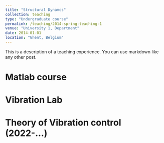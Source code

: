```yaml
---
title: "Structural Dynamcs"
collection: teaching
type: "Undergraduate course"
permalink: /teaching/2014-spring-teaching-1
venue: "University 1, Department"
date: 2014-01-01
location: "Ghent, Belgium"
---
```


This is a description of a teaching experience. You can use markdown like any other post.

Matlab course
======

Vibration Lab
======

Theory of Vibration control (2022-...)
======
